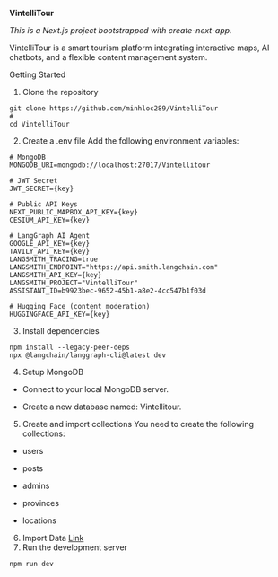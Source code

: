 **VintelliTour**

*This is a Next.js project bootstrapped with create-next-app.*

VintelliTour is a smart tourism platform integrating interactive maps, AI chatbots, and a flexible content management system.

Getting Started
1. Clone the repository

```
git clone https://github.com/minhloc289/VintelliTour
#
cd VintelliTour
```

2. Create a .env file
Add the following environment variables:

```
# MongoDB
MONGODB_URI=mongodb://localhost:27017/Vintellitour

# JWT Secret
JWT_SECRET={key}

# Public API Keys
NEXT_PUBLIC_MAPBOX_API_KEY={key}
CESIUM_API_KEY={key}

# LangGraph AI Agent
GOOGLE_API_KEY={key}
TAVILY_API_KEY={key}
LANGSMITH_TRACING=true
LANGSMITH_ENDPOINT="https://api.smith.langchain.com"
LANGSMITH_API_KEY={key}
LANGSMITH_PROJECT="VintelliTour"
ASSISTANT_ID=b9923bec-9652-45b1-a8e2-4cc547b1f03d

# Hugging Face (content moderation)
HUGGINGFACE_API_KEY={key}

```

3. Install dependencies
```
npm install --legacy-peer-deps
npx @langchain/langgraph-cli@latest dev
```
4. Setup MongoDB
* Connect to your local MongoDB server.

* Create a new database named: Vintellitour.

5. Create and import collections
You need to create the following collections:

* users

* posts

* admins

* provinces

* locations

6. Import Data
   [Link](https://drive.google.com/drive/folders/1kjDJmBVAdah3ev-EwB4Hn8ht3O70l5Kn?usp=drive_link)
7. Run the development server
```
npm run dev
```




   
